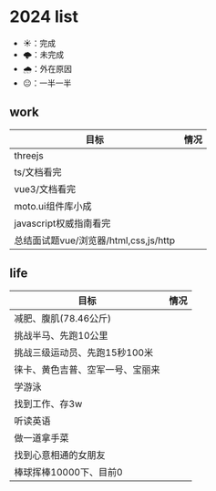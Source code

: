 # 2024 list

+ ☀️：完成
+ 🌩️：未完成
+ 🌧️：外在原因 
+ 😐：一半一半

## work
目标 | 情况 
---  | --- 
threejs | 
ts/文档看完 |
vue3/文档看完 | 
moto.ui组件库小成|
javascript权威指南看完 | 
总结面试题vue/浏览器/html,css,js/http |


## life
目标 | 情况 
---  | --- 
减肥、腹肌(78.46公斤) | 
挑战半马、先跑10公里 | 
挑战三级运动员、先跑15秒100米 | 
徕卡、黄色吉普、空军一号、宝丽来 | 
学游泳 | 
找到工作、存3w |
听读英语|
做一道拿手菜 | 
找到心意相通的女朋友|
棒球挥棒10000下、目前0 | 